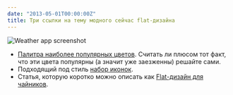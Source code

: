```yaml
---
date: "2013-05-01T00:00:00Z"
title: Три ссылки на тему модного сейчас flat-дизайна
---
```


![Weather app screenshot](/img/posts/flat-design.jpg)

- [Палитра наиболее популярных цветов](http://flatuicolors.com/#). Считать ли плюсом тот факт, что эти цвета популярны (а значит уже заезженны) решайте сами.
- Подходящий под стиль [набор иконок](https://flaticons.co/).
- Статья, которую коротко можно описать как [Flat-дизайн для чайников](http://designmodo.com/flat-design-colors/).